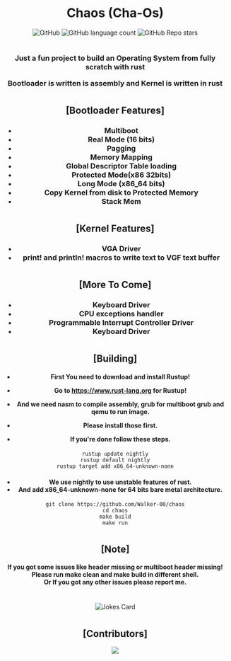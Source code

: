 <div align="center">

# Chaos (Cha-Os)

<div>
<img alt="GitHub" src="https://img.shields.io/github/license/Walker-00/chaos?color=red&style=flat-square">
<img alt="GitHub language count" src="https://img.shields.io/github/languages/count/Walker-00/chaos?color=red&logo=rust&logoColor=red&style=flat-square">
<img alt="GitHub Repo stars" src="https://img.shields.io/github/stars/Walker-00/chaos?color=red&logo=github&style=flat-square">
</div>

#

<h3>

Just a fun project to build an Operating System from fully scratch with rust

Bootloader is written is assembly and
Kernel is written in rust

</h3>

#

## [Bootloader Features]
<h3>

- Multiboot
- Real Mode (16 bits)
- Pagging<br>
- Memory Mapping
- Global Descriptor Table loading
- Protected Mode(x86 32bits)
- Long Mode (x86_64 bits)
- Copy Kernel from disk to Protected Memory
- Stack Mem
</h3>

#

## [Kernel Features]

<h3>

- VGA Driver
- print! and println! macros to write text to VGF text buffer

</h3>

#

## [More To Come]

<h3>

- Keyboard Driver
- CPU exceptions handler
- Programmable Interrupt Controller Driver
- Keyboard Driver 

</h3>

#

## [Building]

<h4>

- First You need to download and install Rustup!
- Go to https://www.rust-lang.org for Rustup!

- And we need nasm to compile assembly, grub for multiboot grub and qemu to run image.
- Please install those first.

- If you're done follow these steps.

</h4>

```
rustup update nightly
rustup default nightly
rustup target add x86_64-unknown-none
```
<h4>

- We use nightly to use unstable features of rust.
- And add x86_64-unknown-none for 64 bits bare metal architecture.

</h4>

```
git clone https://github.com/Walker-00/chaos
cd chaos
make build
make run
```

#

## [Note]

<h4>

If you got some issues like header missing or multiboot header missing!<br>
Please run make clean and make build in different shell.<br>
Or If you got any other issues please report me.

<h4>

#

![Jokes Card](https://readme-jokes.vercel.app/api?theme=tokyonight)

#
## [Contributors]

<a href="https://github.com/Walker-00/chaos/graphs/contributors">
  <img src="https://contrib.rocks/image?repo=Walker-00/chaos" />
</a>


</div>
